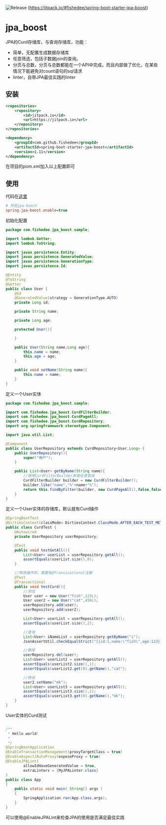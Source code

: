![Release](https://jitpack.io/v/fishedee/spring-boot-starter-jpa-boost.svg)
(https://jitpack.io/#fishedee/spring-boot-starter-jpa-boost)

# jpa_boost

JPA的Curd存储库，与查询存储库，功能：

* 简单，无配置生成数据存储库
* 任意筛选，包括子数据join的查询。
* 分页与总数，分页与总数都能在一个API中完成，而且内部做了优化，在某些情况下能避免对count语句的sql请求
* linter，自带JPA最佳实践的linter

## 安装

```xml
<repositories>
    <repository>
        <id>jitpack.io</id>
        <url>https://jitpack.io</url>
    </repository>
</repositories>

<dependency>
    <groupId>com.github.fishedee</groupId>
    <artifactId>spring-boot-starter-jpa-boost</artifactId>
    <version>1.11</version>
</dependency>
```

在项目的pom.xml加入以上配置即可

## 使用

代码在[这里](https://github.com/fishedee/spring-boot-starter-jpa-boost/tree/master/spring-boot-starter-jpa-boost-sample)

```ini
# 开启jpa-boost
spring.jpa-boost.enable=true
```

初始化配置

```java
package com.fishedee.jpa_boost.sample;

import lombok.Getter;
import lombok.ToString;

import javax.persistence.Entity;
import javax.persistence.GeneratedValue;
import javax.persistence.GenerationType;
import javax.persistence.Id;

@Entity
@ToString
@Getter
public class User {
    @Id
    @GeneratedValue(strategy = GenerationType.AUTO)
    private Long id;

    private String name;

    private Long age;

    protected User(){

    }

    public User(String name,Long age){
        this.name = name;
        this.age = age;
    }

    public void setName(String name){
        this.name = name;
    }
}
```

定义一个User实体

```java
package com.fishedee.jpa_boost.sample;

import com.fishedee.jpa_boost.CurdFilterBuilder;
import com.fishedee.jpa_boost.CurdPageAll;
import com.fishedee.jpa_boost.CurdRepository;
import org.springframework.stereotype.Component;

import java.util.List;

@Component
public class UserRepository extends CurdRepository<User,Long> {
    public UserRepository(){
        super("用户");
    }

    public List<User> getByName(String name){
        //使用CurdFilterBuilder来做任意查询
        CurdFilterBuilder builder = new CurdFilterBuilder();
        builder.like("name","%"+name+"%");
        return this.findByFilter(builder, new CurdPageAll(),false,false).getData();
    }
}
```

定义一个User实体的存储库，默认就有Curd操作

```java
@SpringBootTest
@DirtiesContext(classMode= DirtiesContext.ClassMode.AFTER_EACH_TEST_METHOD)
public class CurdTest {
    @Autowired
    private UserRepository userRepository;

    @Test
    public void testGetAll(){
        List<User> userList = userRepository.getAll();
        assertEquals(userList.size(),0);
    }

    //修改操作的，需要有@Transicational注解
    @Test
    @Transactional
    public void testCurd(){
        //添加
        User user = new User("fish",123L);
        User user2 = new User("cat",456L);
        userRepository.add(user);
        userRepository.add(user2);

        List<User> userList = userRepository.getAll();
        assertEquals(userList.size(),2);

        //查询
        List<User> iNameList = userRepository.getByName("i");
        JsonAssertUtil.checkEqualStrict("[{id:1,name:\"fish\",age:123}]",iNameList);

        //删除
        userRepository.del(user);
        List<User> userList2 = userRepository.getAll();
        assertEquals(userList2.size(),1);
        assertEquals(userList2.get(0).getName(),"cat");

        //修改
        user2.setName("mk");
        List<User> userList3 = userRepository.getAll();
        assertEquals(userList3.size(),1);
        assertEquals(userList3.get(0).getName(),"mk");
    }
}
```

User实体的Curd测试

```java

/**
 * Hello world!
 *
 */
@SpringBootApplication
@EnableTransactionManagement(proxyTargetClass = true)
@EnableAspectJAutoProxy(exposeProxy = true)
@EnableJPALint(
        allowIdHaveGeneratedValue = true,
        extraLinters = {MyJPALinter.class}
)
public class App 
{
    public static void main( String[] args )
    {
        SpringApplication.run(App.class,args);
    }
}
```

可以使用@EnableJPALint来检查JPA的使用是否满足最佳实践
